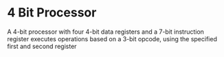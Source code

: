 # 4 Bit Processor
 A 4-bit processor with four 4-bit data registers and a 7-bit instruction register executes operations based on a 3-bit opcode, using the specified first and second register 
